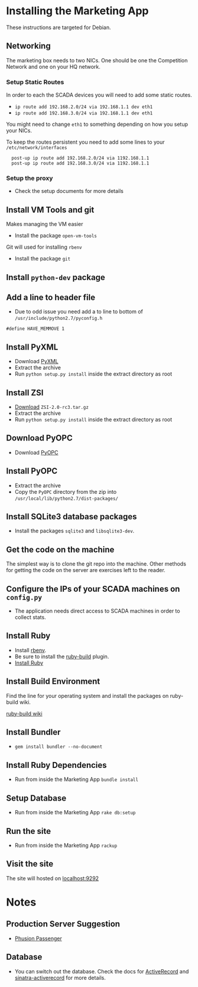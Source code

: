 # Installing the Marketing App
These instructions are targeted for Debian.
## Networking
The marketing box needs to two NICs. One should be one the Competition Network and one on your HQ network.

### Setup Static Routes
In order to each the SCADA devices you will need to add some static routes.

- `ip route add 192.168.2.0/24 via 192.168.1.1 dev eth1`
- `ip route add 192.168.3.0/24 via 192.168.1.1 dev eth1`

You might need to change `eth1` to something depending on how you setup your NICs.

To keep the routes persistent you need to add some lines to your `/etc/network/interfaces`

```
  post-up ip route add 192.168.2.0/24 via 1192.168.1.1
  post-up ip route add 192.168.3.0/24 via 1192.168.1.1
```

### Setup the proxy
- Check the setup documents for more details

## Install VM Tools and git
Makes managing the VM easier
- Install the package `open-vm-tools`

Git will used for installing `rbenv`
- Install the package `git`

## Install `python-dev` package

## Add a line to header file
  - Due to odd issue you need add a to line to bottom of `/usr/include/python2.7/pyconfig.h`

  `#define HAVE_MEMMOVE 1`

## Install PyXML
- Download [PyXML](http://downloads.sourceforge.net/project/pyxml/pyxml/0.8.4/PyXML-0.8.4.tar.gz)
- Extract the archive
- Run `python setup.py install` inside the extract directory as root

## Install ZSI
- [Download](https://pypi.python.org/pypi/ZSI/) `ZSI-2.0-rc3.tar.gz`
- Extract the archive
- Run `python setup.py install` inside the extract directory as root

## Download PyOPC
   - Download  [PyOPC](http://downloads.sourceforge.net/project/pyopc/pyopc/PyOPC-0.1a/PyOPC-0.1a.tar.gz)

## Install PyOPC
- Extract the archive
- Copy the `PyOPC` directory from the zip into `/usr/local/lib/python2.7/dist-packages/`

## Install SQLite3 database packages
- Install the packages `sqlite3` and `libsqlite3-dev`.

## Get the code on the machine
The simplest way is to clone the git repo into the machine. Other methods for getting the code on the server are exercises left to the reader.

## Configure the IPs of your SCADA machines on `config.py`
- The application needs direct access to SCADA machines in order to collect stats.

##  Install Ruby
 - Install [rbenv](https://github.com/rbenv/rbenv).
 - Be sure to install the  [ruby-build](https://github.com/rbenv/ruby-build) plugin.
 - [Install Ruby](https://github.com/rbenv/ruby-build#usage)

## Install Build Environment
Find the line for your operating system and install the packages on ruby-build wiki.

 [ruby-build wiki](https://github.com/rbenv/ruby-build/wiki#suggested-build-environment)

## Install Bundler
- `gem install bundler --no-document`

## Install Ruby Dependencies
- Run from inside the Marketing App `bundle install`

## Setup Database
- Run from inside the Marketing App `rake db:setup`

## Run the site
- Run from inside the Marketing App `rackup`

## Visit the site
The site will hosted on [localhost:9292](http://localhost:9292)

# Notes

## Production Server Suggestion
- [Phusion Passenger](https://www.phusionpassenger.com)

## Database
- You can switch out the database. Check the docs for [ActiveRecord](http://api.rubyonrails.org/classes/ActiveRecord/Base.html) and [sinatra-activerecord](https://github.com/janko-m/sinatra-activerecord) for more details.
